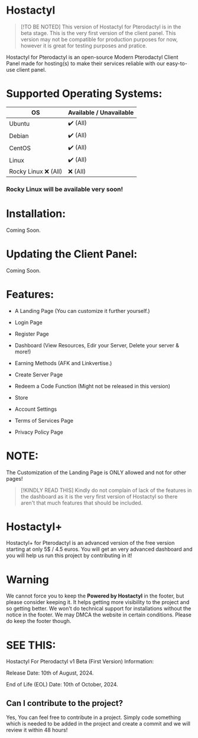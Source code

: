 # Hostactyl

> [!TO BE NOTED]
> This version of Hostactyl for Pterodactyl is in the beta stage. This is the very first version of the client panel. This version may not be compatible for production purposes for now, however it is great for testing purposes and pratice.

Hostactyl for Pterodactyl is an open-source Modern Pterodactyl Client Panel made for hosting(s) to make their services reliable with our easy-to-use client panel.

# Supported Operating Systems:

| OS              | Available / Unavailable |
|-----------------------|-----------|
| Ubuntu    | ✔️  (All)       | ✔️ (All)  
| Debian        | ✔️ (All)       | ✔️ (All)
| CentOS       | ✔️ (All)        |   ✔️ (All)
| Linux     | ✔️ (All)         |  ✔️ (All)
| Rocky Linux    ❌ (All)             | ❌ (All)    |

### Rocky Linux will be available very soon!

# Installation:

Coming Soon.

# Updating the Client Panel:

Coming Soon.

# Features:

- A Landing Page (You can customize it further yourself.)

- Login Page

- Register Page

- Dashboard (View Resources, Edir your Server, Delete your server &amp; more!)

- Earning Methods (AFK and Linkvertise.)

- Create Server Page

- Redeem a Code Function (Might not be released in this version)

- Store

- Account Settings

- Terms of Services Page

- Privacy Policy Page

# NOTE:

The Customization of the Landing Page is ONLY allowed and not for other pages!

> [!KINDLY READ THIS]
> Kindly do not complain of lack of the features in the dashboard as it is the very first version of Hostactyl so there aren't that much features that should be included.

# Hostactyl+

Hostactyl+ for Pterodactyl is an advanced version of the free version starting at only 5$ / 4.5 euros. You will get an very advanced dashboard and you will help us run this project by contributing in it!

# Warning

We cannot force you to keep the **Powered by Hostactyl** in the footer, but please consider keeping it. It helps getting more visibility to the project and so getting better. We won't do technical support for installations without the notice in the footer. We may DMCA the website in certain conditions. Please do keep the footer though.

# SEE THIS:

Hostactyl For Pterodactyl v1 Beta (First Version) Information:

Release Date: 10th of August, 2024.

End of Life (EOL) Date: 10th of October, 2024.

## Can I contribute to the project?

Yes, You can feel free to contribute in a project. Simply code something which is needed to be added in the project and create a commit and we will review it within 48 hours!
